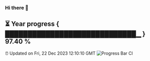 ### Hi there 👋
⏳ Year progress { █████████████████████████████▁ } 97.40 %
---
⏰ Updated on Fri, 22 Dec 2023 12:10:10 GMT
![Progress Bar CI](https://github.com/Moyi321/Moyi321/workflows/Progress%20Bar%20CI/badge.svg)
